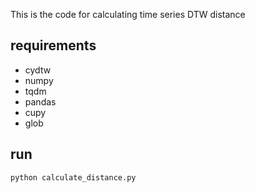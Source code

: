This is the code for calculating time series DTW distance

## requirements
- cydtw
- numpy 
- tqdm
- pandas 
- cupy
- glob

## run 
```python
python calculate_distance.py
```